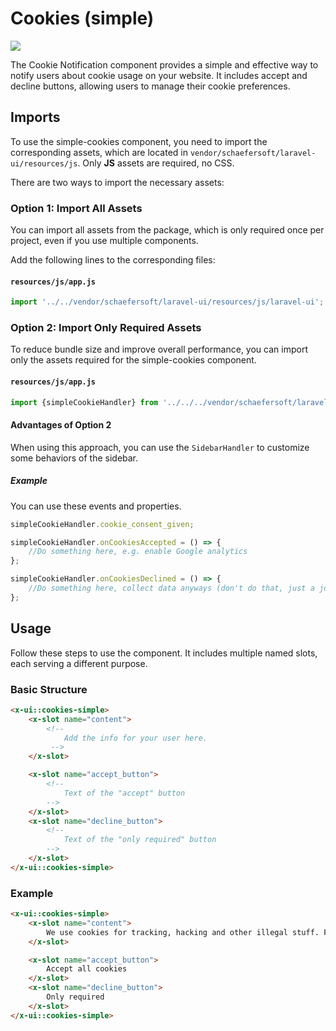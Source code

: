 # Cookies (simple)

<img src="https://cdn.discordapp.com/attachments/776387257224921088/1257623257360765009/msedge_0kAfkaBRqz.gif?ex=6685146e&is=6683c2ee&hm=dba89625796e0624ebca9354954be32b764c4a64a4c6a7f7c334153ca6203746&" style="max-height: 10rem;"/>

The Cookie Notification component provides a simple and effective way to notify users about cookie usage on your
website. It includes accept and decline buttons, allowing users to manage their cookie preferences.

## Imports

To use the simple-cookies component, you need to import the corresponding assets, which are located
in `vendor/schaefersoft/laravel-ui/resources/js`. Only **JS** assets are required, no CSS.

There are two ways to import the necessary assets:

### Option 1: Import All Assets

You can import all assets from the package, which is only required once per project, even if you use multiple
components.

Add the following lines to the corresponding files:

#### `resources/js/app.js`

```javascript
import '../../vendor/schaefersoft/laravel-ui/resources/js/laravel-ui';
```

### Option 2: Import Only Required Assets

To reduce bundle size and improve overall performance, you can import only the assets required for the simple-cookies
component.

#### `resources/js/app.js`

```javascript
import {simpleCookieHandler} from '../../../vendor/schaefersoft/laravel-ui/resources/js/modules/cookies-simple';
```

#### Advantages of Option 2

When using this approach, you can use the `SidebarHandler` to customize some behaviors of the sidebar.

##### Example

You can use these events and properties.

````typescript
simpleCookieHandler.cookie_consent_given;

simpleCookieHandler.onCookiesAccepted = () => {
    //Do something here, e.g. enable Google analytics
};

simpleCookieHandler.onCookiesDeclined = () => {
    //Do something here, collect data anyways (don't do that, just a joke)
};
````

## Usage

Follow these steps to use the component. It includes multiple named slots, each serving a different
purpose.

### Basic Structure

```html
<x-ui::cookies-simple>
    <x-slot name="content">
        <!--
            Add the info for your user here.
         -->
    </x-slot>

    <x-slot name="accept_button">
        <!-- 
            Text of the "accept" button
        -->
    </x-slot>
    <x-slot name="decline_button">
        <!-- 
            Text of the "only required" button
        -->
    </x-slot>
</x-ui::cookies-simple>
```

### Example

```html
<x-ui::cookies-simple>
    <x-slot name="content">
        We use cookies for tracking, hacking and other illegal stuff. Find more <a href="/hacking">here</a>
    </x-slot>

    <x-slot name="accept_button">
        Accept all cookies
    </x-slot>
    <x-slot name="decline_button">
        Only required
    </x-slot>
</x-ui::cookies-simple>
```
